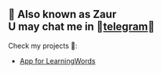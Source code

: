 📌 Also known as **Zaur**  
U may chat me in :link:[telegram](https://t.me/SkyGuy):link:  
---
Check my projects 💞:
* [App for LearningWords](https://github.com/mr-skydev/app-for-learningwords)
